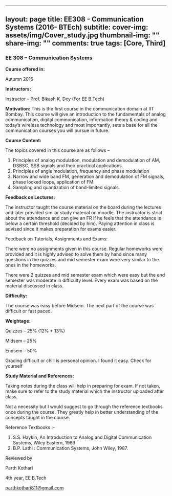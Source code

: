  ---
layout: page
title: EE308 - Communication Systems (2016- BTEch)
subtitle:
cover-img: assets/img/Cover_study.jpg
thumbnail-img: ""
share-img: ""
comments: true
tags: [Core, Third]
---

### EE 308 – Communication Systems

**Course offered in:**

Autumn 2016

**Instructors:**

Instructor – Prof. Bikash K. Dey (For EE B.Tech)

**Motivation:**
This is the first course in the communication domain at IIT Bombay. This course will give an introduction to the fundamentals of analog communication, digital communication, information theory & coding and today’s wireless technology and most importantly, sets a base for all the communication courses you will pursue in future.

**Course Content:**

The topics covered in this course are as follows –

1) Principles of analog modulation, modulation and demodulation of AM, DSBSC, SSB signals and their practical applications.
2) Principles of angle modulation, frequency and phase modulation
3) Narrow and wide band FM, generation and demodulation of FM signals, phase locked loops, application of FM.
4) Sampling and quantization of band-limited signals.


**Feedback on Lectures:**


The instructor taught the course material on the board during the lectures and later provided similar study material on moodle. The instructor is strict about the attendance and can give an FR if he feels that the attendance is below a certain threshold (decided by him). Paying attention in class is advised since it makes preparation for exams easier.

Feedback on Tutorials, Assignments and Exams:

There were no assignments given in this course. Regular homeworks were provided and it is highly advised to solve them by hand since many questions in the quizzes and mid semester exam were very similar to the ones in the homeworks.   

There were 2 quizzes and mid semester exam which were easy but the end semester was moderate in difficulty level. Every exam was based on the material discussed in class.

**Difficulty:**



The course was easy before Midsem. The next part of the course was difficult or fast paced.



**Weightage:**


Quizzes – 25% (12% + 13%)

Midsem – 25%

Endsem – 50%

Grading difficult or chill is personal opinion. I found it easy. Check for yourself



**Study Material and References:**

Taking notes during the class will help in preparing for exam. If not taken, make sure to refer to the study material which the instructor uploaded after class.

Not a necessity but I would suggest to go through the reference textbooks once during the course. They greatly help in better understanding of the concepts taught in the course.  

Reference Textbooks :-

1) S.S. Haykin, An Introduction to Analog and Digital Communication Systems, Wiley Eastern, 1989
2) B.P. Lathi : Communication Systems, John Wiley, 1987.



Reviewed by

Parth Kothari

4th year,  EE B.Tech

parthkothari811@gmail.com

